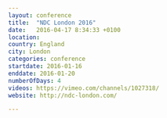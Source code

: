 ```yaml
---
layout: conference
title:  "NDC London 2016"
date:   2016-04-17 8:34:33 +0100
location:
country: England
city: London
categories: conference
startdate: 2016-01-16
enddate: 2016-01-20
numberOfDays: 4
videos: https://vimeo.com/channels/1027318/
website: http://ndc-london.com/

---
```

